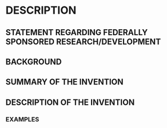 # DESCRIPTION

## STATEMENT REGARDING FEDERALLY SPONSORED RESEARCH/DEVELOPMENT

## BACKGROUND

## SUMMARY OF THE INVENTION

## DESCRIPTION OF THE INVENTION

### EXAMPLES

